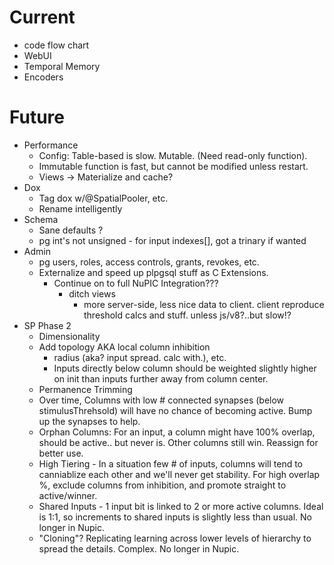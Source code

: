 # Current

* code flow chart
* WebUI
* Temporal Memory
* Encoders

# Future

* Performance
  * Config: Table-based is slow. Mutable. (Need read-only function).
  * Immutable function is fast, but cannot be modified unless restart.
  * Views -> Materialize and cache?
* Dox
  * Tag dox w/@SpatialPooler, etc.
  * Rename intelligently
* Schema
  * Sane defaults ?
  * pg int's not unsigned - for input indexes[], got a trinary if wanted
* Admin 
  * pg users, roles, access controls, grants, revokes, etc.
  * Externalize and speed up plpgsql stuff as C Extensions.
    * Continue on to full NuPIC Integration???
      * ditch views
        * more server-side, less nice data to client.
          client reproduce threshold calcs and stuff. unless js/v8?..but slow!?
* SP Phase 2
  * Dimensionality
  * Add topology AKA local column inhibition 
    * radius (aka? input spread. calc with.), etc.
    * Inputs directly below column should be weighted slightly higher on init
      than inputs further away from column center.
  * Permanence Trimming
  * Over time, Columns with low # connected synapses (below stimulusThrehsold)
    will have no chance of becoming active.  Bump up the synapses to help. 
  * Orphan Columns: For an input, a column might have 100% overlap, should
    be active.. but never is. Other columns still win. Reassign for better use.
  * High Tiering - In a situation few # of inputs, columns will tend to 
    canniablize each other and we'll never get stability. For high overlap %,
    exclude columns from inhibition, and promote straight to active/winner.
  * Shared Inputs - 1 input bit is linked to 2 or more active columns.
    Ideal is 1:1, so increments to shared inputs is slightly less than usual.
    No longer in Nupic.
  * "Cloning"? Replicating learning across lower levels of hierarchy to spread
    the details. Complex. No longer in Nupic.

